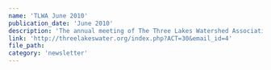 ```yaml
---
name: 'TLWA June 2010'
publication_date: 'June 2010'
description: 'The annual meeting of The Three Lakes Watershed Association will be held at 9:00 AM Saturday June 26, 2010 at the Grand Lake Fire House...'
link: 'http://threelakeswater.org/index.php?ACT=30&email_id=4'
file_path:
category: 'newsletter'
---
```

